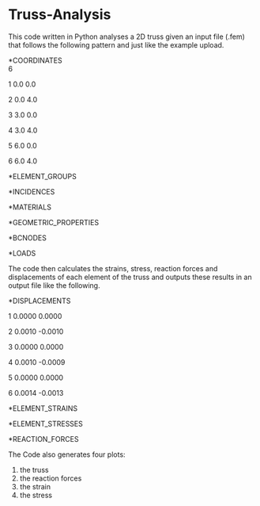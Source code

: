 # Truss-Analysis
This code written in Python analyses a 2D truss given an input file (.fem) that follows the following pattern and just like the example upload.

*COORDINATES  
6  

1 0.0 0.0

2 0.0 4.0

3 3.0 0.0

4 3.0 4.0

5 6.0 0.0

6 6.0 4.0

*ELEMENT_GROUPS
 
*INCIDENCES

*MATERIALS

*GEOMETRIC_PROPERTIES

*BCNODES

*LOADS

The code then calculates the strains, stress, reaction forces and displacements of each element of the truss and outputs these results in an output file like the following.

*DISPLACEMENTS

1 0.0000 0.0000

2 0.0010 -0.0010

3 0.0000 0.0000

4 0.0010 -0.0009

5 0.0000 0.0000

6 0.0014 -0.0013

*ELEMENT_STRAINS

*ELEMENT_STRESSES

*REACTION_FORCES

The Code also generates four plots:
1) the truss
2) the reaction forces
3) the strain
4) the stress
